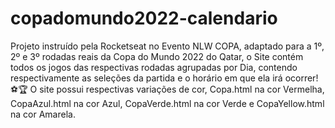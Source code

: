 # copadomundo2022-calendario

Projeto instruído pela Rocketseat no Evento NLW COPA, 
adaptado para a 1º, 2º e 3º rodadas reais da Copa do Mundo 2022 do Qatar, 
o Site contém todos os jogos das respectivas rodadas agrupadas por Dia, 
contendo respectivamente as seleções da partida e o horário em que ela irá ocorrer!⚽🏆
O site possui respectivas variações de cor, 
Copa.html na cor Vermelha, CopaAzul.html na cor Azul, CopaVerde.html na cor Verde e CopaYellow.html na cor Amarela.
